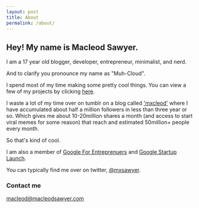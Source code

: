 ```yaml
---
layout: post
title: About
permalink: /about/
---
```


## Hey! My name is Macleod Sawyer.

I am a 17 year old blogger, developer, entrepreneur, minimalist, and nerd.

And to clarify you pronounce my name as "Muh-Cloud".
 
I spend most of my time making some pretty cool things. You can view a few of my projects by clicking [here](/projects).

I waste a lot of my time over on tumblr on a blog called ['mxcleod'](http://mxcleod.tumblr.com/) where I have accumulated about half a million followers in less than three year or so. Which gives me about 10-20million shares a month (and access to start viral memes for some reason) that reach and estimated 50million+ people every month. 

So that's kind of cool. 

I am also a member of <a href="https://www.googleforentrepreneurs.com/">Google For Entreprenuers</a> and <a href="https://developers.google.com/startups/">Google Startup Launch</a>.

You can typically find me over on twitter, [@mxsawyer](https://twitter.com/mxsawyer). 
### Contact me

[macleod@macleodsawyer.com](macleod@macleodsawyer.com)

